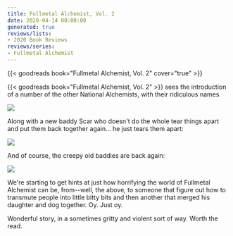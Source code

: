 ```yaml
---
title: Fullmetal Alchemist, Vol. 2
date: 2020-04-14 00:00:00
generated: true
reviews/lists:
- 2020 Book Reviews
reviews/series:
- Fullmetal Alchemist
---
```

{{< goodreads book="Fullmetal Alchemist, Vol. 2" cover="true" >}}

{{< goodreads book="Fullmetal Alchemist, Vol. 2" >}} sees the introduction of a number of the other National Alchemists, with their ridiculous names  

![](/embeds/books/attachments/fullmetal-alchemist-vol-2-x-1.png)  

<!--more-->

Along with a new baddy Scar who doesn't do the whole tear things apart and put them back together again... he just tears them apart:  

![](/embeds/books/attachments/fullmetal-alchemist-vol-2-x-2.png)  

And of course, the creepy old baddies are back again:  

![](/embeds/books/attachments/fullmetal-alchemist-vol-2-x-3.png)  

We're starting to get hints at just how horrifying the world of Fullmetal Alchemist can be, from--well, the above, to someone that figure out how to transmute people into little bitty bits and then another that merged his daughter and dog together. Oy. Just oy.  

Wonderful story, in a sometimes gritty and violent sort of way. Worth the read.


